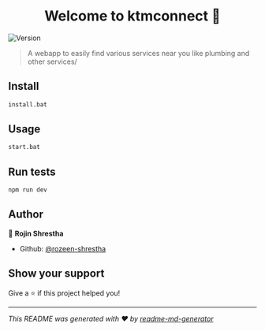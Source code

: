 <h1 align="center">Welcome to ktmconnect 👋</h1>
<p>
  <img alt="Version" src="https://img.shields.io/badge/version-0.1.1-blue.svg?cacheSeconds=2592000" />
</p>

> A webapp to easily find various services near you like plumbing and other services/

## Install

```sh
install.bat
```

## Usage

```sh
start.bat
```

## Run tests

```sh
npm run dev
```

## Author

👤 **Rojin Shrestha**

* Github: [@rozeen-shrestha](https://github.com/rozeen-shrestha)

## Show your support

Give a ⭐️ if this project helped you!

***
_This README was generated with ❤️ by [readme-md-generator](https://github.com/kefranabg/readme-md-generator)_